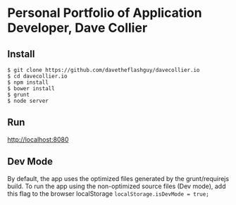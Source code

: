 # Personal Portfolio of Application Developer, Dave Collier

## Install
```
$ git clone https://github.com/davetheflashguy/davecollier.io
$ cd davecollier.io
$ npm install
$ bower install
$ grunt
$ node server
```

## Run
[http://localhost:8080](http://localhost:8080)

## Dev Mode
By default, the app uses the optimized files generated by the grunt/requirejs build.
To run the app using the non-optimized source files (Dev mode), add this flag to the
browser localStorage `localStorage.isDevMode = true;`